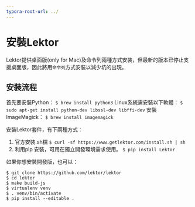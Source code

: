 ```yaml
---
typora-root-url: ../
---
```


# 安裝Lektor

Lektor提供桌面版(only for Mac)及命令列兩種方式安裝，但最新的版本已停止支援桌面版，因此將用`命令列`方式安裝以減少坑的出現。

## 安裝流程

首先要安裝Python：
`$ brew install python3`
Linux系統需安裝以下軟體：
`$ sudo apt-get install python-dev libssl-dev libffi-dev`
安裝ImageMagick：
`$ brew install imagemagick`

安裝Lektor套件，有下兩種方式：
1. 官方安裝.sh檔
`$ curl -sf https://www.getlektor.com/install.sh | sh`
2. 利用pip 安裝，可用在獨立開發環境需求使用。
`$ pip install Lektor`

如果你想安裝開發版，也可以：
```
$ git clone https://github.com/lektor/lektor
$ cd lektor
$ make build-js
$ virtualenv venv
$ . venv/bin/activate
$ pip install --editable .
```

